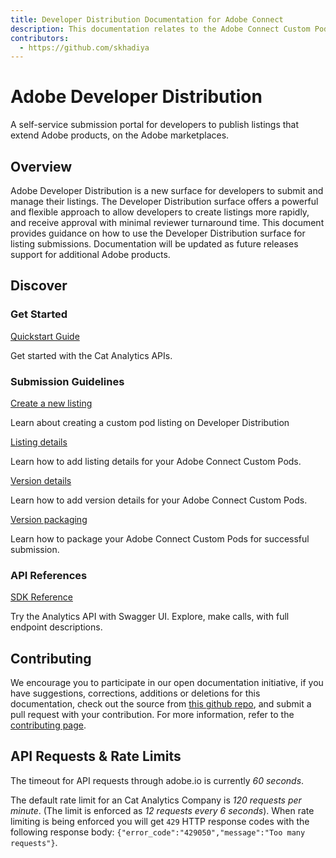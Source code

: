 ```yaml
---
title: Developer Distribution Documentation for Adobe Connect 
description: This documentation relates to the Adobe Connect Custom Pods submission and review on Adobe Developer Distribution
contributors:
  - https://github.com/skhadiya
---
```


<HeroSimple slots="heading, text"/>

# Adobe Developer Distribution

A self-service submission portal for developers to publish listings that extend Adobe products, on the Adobe marketplaces.

<Resources slots="heading, links"/>

## Overview

Adobe Developer Distribution is a new surface for developers to submit and manage their listings. The Developer Distribution surface offers a powerful and flexible approach to allow developers to create listings more rapidly, and receive approval with minimal reviewer turnaround time. This document provides guidance on how to use the Developer Distribution surface for listing submissions. Documentation will be updated as future releases support for additional Adobe products.​

## Discover

<DiscoverBlock width="100%" slots="heading, link, text"/>

### Get Started

[Quickstart Guide](guides/index.md)

Get started with the Cat Analytics APIs.

<DiscoverBlock slots="heading, link, text"/>

### Submission Guidelines

[Create a new listing](guides/create_listing/index.md)

Learn about creating a custom pod listing on Developer Distribution

<DiscoverBlock slots="link, text"/>

[Listing details](guides/listing_details/index.md)

Learn how to add listing details for your Adobe Connect Custom Pods. 

<DiscoverBlock slots="link, text"/>

[Version details](guides/version_details/index.md)

Learn how to add version details for your Adobe Connect Custom Pods.

<DiscoverBlock slots="link, text"/>

[Version packaging](guides/version_packaging/index.md)

Learn how to package your Adobe Connect Custom Pods for successful submission. 

<DiscoverBlock width="100%" slots="heading, link, text"/>

### API References

[SDK Reference](https://developer.adobe.com/adobe-connect-sdk/sdk/)

Try the Analytics API with Swagger UI. Explore, make calls, with full endpoint descriptions.

## Contributing

We encourage you to participate in our open documentation initiative, if you have suggestions, corrections, additions
or deletions for this documentation, check out the source from [this github repo](https://github.com/adobe/gatsby-theme-spectrum-example), and submit a pull
request with your contribution. For more information, refer to the [contributing page](support/contribute/index.md).

## API Requests & Rate Limits

The timeout for API requests through adobe.io is currently *60 seconds*.

The default rate limit for an Cat Analytics Company is *120 requests per minute*. (The limit is enforced as *12 requests every 6 seconds*).
When rate limiting is being enforced you will get `429` HTTP response codes with the following response body: `{"error_code":"429050","message":"Too many requests"}`.
